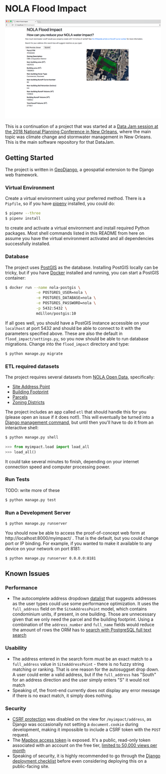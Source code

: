 # NOLA Flood Impact

![screenshot of city hall in app](https://raw.githubusercontent.com/apa-dev/nola-flood-impact/my-impact-calculator/screenshots/city_hall.png)

This is a continuation of a project that was started at a [Data Jam session at the 2018 National Planning Conference in New Orleans](https://planning.org/conference/datajam/), where the main topic was climate change and stormwater management in New Orleans. This is the main software repository for that DataJam.

## Getting Started

The project is written in [GeoDjango](https://docs.djangoproject.com/en/2.0/ref/contrib/gis/), a geospatial extension to the Django web framework.

### Virtual Environment

Create a virtual environment using your preferred method. There is a `Pipfile`, so if you have [pipenv](https://docs.pipenv.org/) installed, you could do:

```bash
$ pipenv --three
$ pipenv install
```

to create and activate a virtual environment and install required Python packages. Most shell commands listed in this README from here on assume you have the virtual environment activated and all dependencies successfully installed.

### Database

The project uses [PostGIS](http://postgis.net) as the database. Installing PostGIS locally can be tricky, but if you have [Docker](https://www.docker.com/community-edition) installed and running, you can start a PostGIS container:

```bash
$ docker run --name nola-postgis \
              -e POSTGRES_USER=nola \
              -e POSTGRES_DATABASE=nola \
              -e POSTGRES_PASSWORD=nola \
              -p 5432:5432 \
              mdillon/postgis:10
```

If all goes well, you should have a PostGIS instance accessible on your `localhost` at port 5432 and should be able to connect to it with the parameters specified above. These are also the default in `flood_impact/settings.py`, so you now should be able to run database migrations. Change into the `flood_impact` directory and type:

```bash
$ python manage.py migrate
```

### ETL required datasets

The project requires several datasets from [NOLA Open Data](https://data.nola.gov), specifically:

* [Site Address Point](https://data.nola.gov/d/awd4-9fzf)
* [Building Footprint](https://data.nola.gov/d/m3gg-u447)
* [Parcels](https://data.nola.gov/d/4tiv-n7fd)
* [Zoning Districts](https://data.nola.gov/d/25ka-xtj7)

The project includes an app called `etl` that should handle this for you (please open an issue if it does not!). This will eventually be turned into a [Django management command](https://docs.djangoproject.com/en/2.0/howto/custom-management-commands/), but until then you'll have to do it from an interactive shell:

```bash
$ python manage.py shell
```

```python
>>> from myimpact.load import load_all
>>> load_all()
```

It could take several minutes to finish, depending on your internet connection speed and computer processing power.

### Run Tests

TODO: write more of these

```bash
$ python manage.py test
```

### Run a Development Server

```bash
$ python manage.py runserver
```

You should now be able to access the proof-of-concept web form at http://localhost:8000/myimpact/ . That is the default, but you could change port or IP binding. For example, if you wanted to make it available to any device on your network on port 8181:

```bash
$ python manage.py runserver 0.0.0.0:8181
```

## Known Issues

### Performance

* The autocomplete address dropdown [datalist](https://developer.mozilla.org/en-US/docs/Web/HTML/Element/datalist) that suggests addresses as the user types could use some performance optimization. It uses the `full_address` field on the `SiteAddressPoint` model, which contains condominium units, if present, in one building. Those are unnecessary given that we only need the parcel and the building footprint. Using a combination of the `address_number` and `full_name` fields would reduce the amount of rows the ORM has to [search with PostgreSQL full text search](https://docs.djangoproject.com/en/2.0/ref/contrib/postgres/search/) 

### Usability

* The address entered in the search form must be an exact match to a `full_address` value in `SiteAddressPoint` - there is no fuzzy string matching or ranking. That is one reason for the autosuggset drop down. A user could enter a valid address, but if the `full_address` has "South" for an address direction and the user simply enters "S" it would not match
* Speaking of, the front-end currently does not display any error message if there is no exact match, it simply does nothing.

### Security

* [CSRF protection](https://docs.djangoproject.com/en/2.0/ref/csrf/) was disabled on the view for `/myimpact/address`, as Django was occasionally not setting a `document.cookie` during development, making it impossible to include a CSRF token with the `POST` request.
* The [Mapbox access token](https://www.mapbox.com/help/define-access-token/) is exposed. It's a public, read-only token associated with an account on the free tier, [limited to 50,000 views per month](https://www.mapbox.com/pricing/)
* Speaking of security, it is highly recommended to go through the [Django deployment checklist](https://docs.djangoproject.com/en/2.0/howto/deployment/checklist/) before even considering deploying this on a public-facing site.
